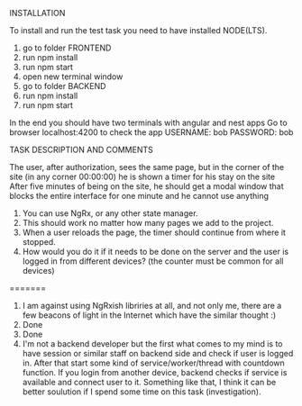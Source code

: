 INSTALLATION

To install and run the test task you need to have installed NODE(LTS).

1) go to folder FRONTEND
2) run npm install
3) run npm start
4) open new terminal window
5) go to folder BACKEND
6) run npm install
7) run npm start

In the end you should have two terminals with angular and nest apps
Go to browser localhost:4200 to check the app
 USERNAME: bob
 PASSWORD: bob


TASK DESCRIPTION AND COMMENTS

The user, after authorization, sees the same page, but in the corner of the site (in any corner 00:00:00) he is shown a timer for his stay on the site
After five minutes of being on the site, he should get a modal window that blocks the entire interface for one minute and he cannot use anything

1) You can use NgRx, or any other state manager.
2) This should work no matter how many pages we add to the project.
3) When a user reloads the page, the timer should continue from where it stopped.
4) How would you do it if it needs to be done on the server and the user is logged in from different devices? (the counter must be common for all devices)

=======

1) I am against using NgRxish libriries at all, and not only me, there are a few beacons of light in the Internet which have the similar thought :)
2) Done
3) Done
4) I'm not a backend developer but the first what comes to my mind is to have session or similar staff on backend side and check if user is logged in.
   After that start some kind of service/worker/thread with countdown function. 
   If you login from another device, backend checks if service is available and connect user to it.
   Something like that, I think it can be better soulution if I spend some time on this task (investigation).
